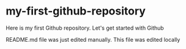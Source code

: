 # my-first-github-repository
Here is my first Github repository.  Let's get started with Github

README.md file was just edited manually.  This file was edited locally
